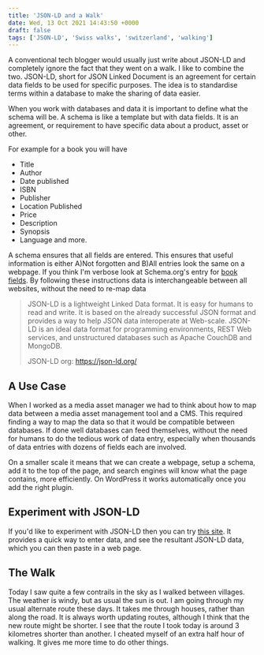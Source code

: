 ```yaml
---
title: 'JSON-LD and a Walk'
date: Wed, 13 Oct 2021 14:43:50 +0000
draft: false
tags: ['JSON-LD', 'Swiss walks', 'switzerland', 'walking']
---
```


A conventional tech blogger would usually just write about JSON-LD and completely ignore the fact that they went on a walk. I like to combine the two. JSON-LD, short for JSON Linked Document is an agreement for certain data fields to be used for specific purposes. The idea is to standardise terms within a database to make the sharing of data easier.

When you work with databases and data it is important to define what the schema will be. A schema is like a template but with data fields. It is an agreement, or requirement to have specific data about a product, asset or other.

For example for a book you will have

*   Title
*   Author
*   Date published
*   ISBN
*   Publisher
*   Location Published
*   Price
*   Description
*   Synopsis
*   Language and more.

A schema ensures that all fields are entered. This ensures that useful information is either A)Not forgotten and B)All entries look the same on a webpage. If you think I'm verbose look at Schema.org's entry for [book fields](https://schema.org/Book). By following these instructions data is interchangeable between all websites, without the need to re-map data

> JSON-LD is a lightweight Linked Data format. It is easy for humans to read and write. It is based on the already successful JSON format and provides a way to help JSON data interoperate at Web-scale. JSON-LD is an ideal data format for programming environments, REST Web services, and unstructured databases such as Apache CouchDB and MongoDB.
> 
> JSON-LD org: https://json-ld.org/

A Use Case
----------

When I worked as a media asset manager we had to think about how to map data between a media asset management tool and a CMS. This required finding a way to map the data so that it would be compatible between databases. If done well databases can feed themselves, without the need for humans to do the tedious work of data entry, especially when thousands of data entries with dozens of fields each are involved.

On a smaller scale it means that we can create a webpage, setup a schema, add it to the top of the page, and search engines will know what the page contains, more efficiently. On WordPress it works automatically once you add the right plugin.

Experiment with JSON-LD
-----------------------

If you'd like to experiment with JSON-LD then you can try [this site](https://webcode.tools/generators/json-ld). It provides a quick way to enter data, and see the resultant JSON-LD data, which you can then paste in a web page.

The Walk
--------

Today I saw quite a few contrails in the sky as I walked between villages. The weather is windy, but as usual the sun is out. I am going through my usual alternate route these days. It takes me through houses, rather than along the road. It is always worth updating routes, although I think that the new route might be shorter. I see that the route I took today is around 3 kilometres shorter than another. I cheated myself of an extra half hour of walking. It gives me more time to do other things.